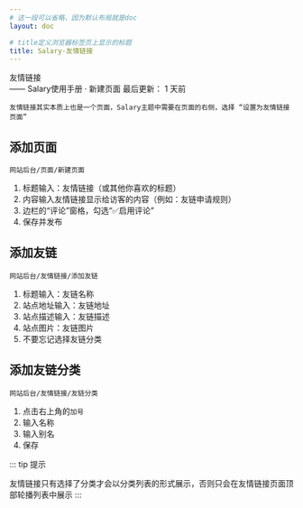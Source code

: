 ```yaml
---
# 这一段可以省略，因为默认布局就是doc
layout: doc

# title定义浏览器标签页上显示的标题
title: Salary-友情链接
---
```

<div class="title-wrapper">
   <div class="page-title">友情链接</div>
   <div class="post-title">—— Salary使用手册 · 新建页面
      <span class="lastModifyTime">
          <i class="fa-regular fa-clock"></i> 最后更新： 1 天前
      </span>
   </div>
</div>

`友情链接其实本质上也是一个页面，Salary主题中需要在页面的右侧，选择 “设置为友情链接页面”`

## 添加页面

`网站后台/页面/新建页面`

1. 标题输入：友情链接（或其他你喜欢的标题）
2. 内容输入友情链接显示给访客的内容（例如：友链申请规则）
4. 边栏的“评论”窗格，勾选“✅启用评论”
5. 保存并发布

## 添加友链

`网站后台/友情链接/添加友链`

1. 标题输入：友链名称
2. 站点地址输入：友链地址
3. 站点描述输入：友链描述
4. 站点图片：友链图片
5. 不要忘记选择友链分类

## 添加友链分类

`网站后台/友情链接/友链分类`

1. 点击右上角的`加号`
2. 输入名称
3. 输入别名
4. 保存

::: tip 提示

友情链接只有选择了分类才会以分类列表的形式展示，否则只会在友情链接页面顶部轮播列表中展示
:::
